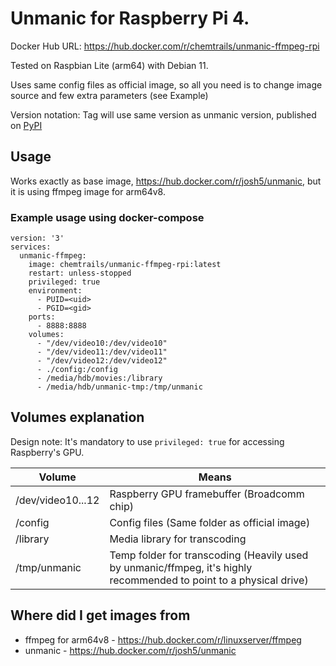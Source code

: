 # Unmanic for Raspberry Pi 4.

Docker Hub URL: https://hub.docker.com/r/chemtrails/unmanic-ffmpeg-rpi

Tested on Raspbian Lite (arm64) with Debian 11.

Uses same config files as official image, so all you need is to change image source and few extra parameters (see Example)

Version notation: Tag will use same version as unmanic version, published on [PyPI](https://pypi.org/project/unmanic/#history)

## Usage

Works exactly as base image, https://hub.docker.com/r/josh5/unmanic, but it is using ffmpeg image for arm64v8.

### Example usage using docker-compose

```
version: '3'
services:
  unmanic-ffmpeg:
    image: chemtrails/unmanic-ffmpeg-rpi:latest
    restart: unless-stopped
    privileged: true
    environment:
      - PUID=<uid>
      - PGID=<gid>
    ports:
      - 8888:8888
    volumes:
      - "/dev/video10:/dev/video10"
      - "/dev/video11:/dev/video11"
      - "/dev/video12:/dev/video12"
      - ./config:/config
      - /media/hdb/movies:/library
      - /media/hdb/unmanic-tmp:/tmp/unmanic
```

## Volumes explanation

Design note: It's mandatory to use `privileged: true` for accessing Raspberry's GPU.

| Volume | Means |
|--|--|
| /dev/video10...12 | Raspberry GPU framebuffer (Broadcomm chip) |
| /config | Config files (Same folder as official image)  |
| /library | Media library for transcoding |
| /tmp/unmanic | Temp folder for transcoding (Heavily used by unmanic/ffmpeg, it's highly recommended to point to a physical drive) |

## Where did I get images from

 - ffmpeg for arm64v8 - https://hub.docker.com/r/linuxserver/ffmpeg
 - unmanic - https://hub.docker.com/r/josh5/unmanic
